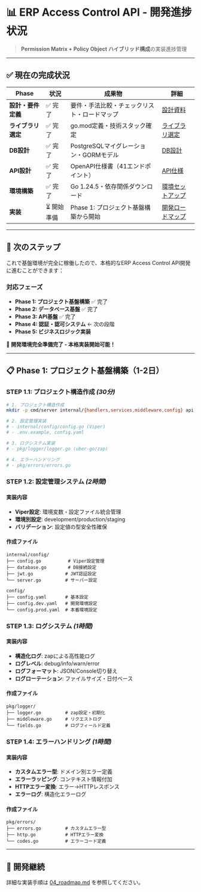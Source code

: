 # 📊 **ERP Access Control API - 開発進捗状況**

> **Permission Matrix + Policy Object ハイブリッド構成**の実装進捗管理

---

## ✅ **現在の完成状況**

| Phase | 状況 | 成果物 | 詳細 |
|-------|------|--------|------|
| **設計・要件定義** | ✅ 完了 | 要件・手法比較・チェックリスト・ロードマップ | [設計資料](./../design/) |
| **ライブラリ選定** | ✅ 完了 | go.mod定義・技術スタック確定 | [ライブラリ選定](./../design/golang_libraries/) |
| **DB設計** | ✅ 完了 | PostgreSQLマイグレーション・GORMモデル | [DB設計](./../migration/) |
| **API設計** | ✅ 完了 | OpenAPI仕様書（41エンドポイント） | [API仕様](./../api/) |
| **環境構築** | ✅ 完了 | Go 1.24.5・依存関係ダウンロード | [環境セットアップ](./../setup/) |
| **実装** | ⏳ 開始準備 | Phase 1: プロジェクト基盤構築から開始 | [開発ロードマップ](./../design/access_control/04_roadmap.md) |

---

## 🚀 **次のステップ**

これで基盤環境が完全に稼働したので、本格的なERP Access Control API開発に進むことができます：

### **対応フェーズ**
- **Phase 1: プロジェクト基盤構築** ✅ 完了
- **Phase 2: データベース基盤** ✅ 完了  
- **Phase 3: API基盤** ✅ 完了
- **Phase 4: 認証・認可システム** ← 次の段階
- **Phase 5: ビジネスロジック実装**

**🎯 開発環境完全準備完了 - 本格実装開始可能！**

---

## 📋 **Phase 1: プロジェクト基盤構築**（1-2日）

### **STEP 1.1: プロジェクト構造作成** _(30分)_

```bash
# 1. プロジェクト構造作成
mkdir -p cmd/server internal/{handlers,services,middleware,config} api migrations pkg

# 2. 設定管理実装
# - internal/config/config.go (Viper)
# - .env.example, config.yaml

# 3. ログシステム実装  
# - pkg/logger/logger.go (uber-go/zap)

# 4. エラーハンドリング
# - pkg/errors/errors.go
```

### **STEP 1.2: 設定管理システム** _(2時間)_

#### **実装内容**
- **Viper設定**: 環境変数・設定ファイル統合管理
- **環境別設定**: development/production/staging
- **バリデーション**: 設定値の型安全性確保

#### **作成ファイル**
```
internal/config/
├── config.go          # Viper設定管理
├── database.go        # DB接続設定
├── jwt.go            # JWT認証設定
└── server.go         # サーバー設定

config/
├── config.yaml       # 基本設定
├── config.dev.yaml   # 開発環境設定
└── config.prod.yaml  # 本番環境設定
```

### **STEP 1.3: ログシステム** _(1時間)_

#### **実装内容**
- **構造化ログ**: zapによる高性能ログ
- **ログレベル**: debug/info/warn/error
- **ログフォーマット**: JSON/Console切り替え
- **ログローテーション**: ファイルサイズ・日付ベース

#### **作成ファイル**
```
pkg/logger/
├── logger.go         # zap設定・初期化
├── middleware.go     # リクエストログ
└── fields.go         # ログフィールド定義
```

### **STEP 1.4: エラーハンドリング** _(1時間)_

#### **実装内容**
- **カスタムエラー型**: ドメイン別エラー定義
- **エラーラッピング**: コンテキスト情報付加
- **HTTPエラー変換**: エラー→HTTPレスポンス
- **エラーログ**: 構造化エラーログ

#### **作成ファイル**
```
pkg/errors/
├── errors.go         # カスタムエラー型
├── http.go           # HTTPエラー変換
└── codes.go          # エラーコード定義
```

---

## 🔧 **開発継続**

詳細な実装手順は [04_roadmap.md](./../design/access_control/04_roadmap.md) を参照してください。

